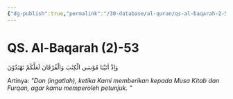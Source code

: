 ```yaml
---
{"dg-publish":true,"permalink":"/30-database/al-quran/qs-al-baqarah-2-53/"}
---
```



# QS. Al-Baqarah (2)-53
وَاِذْ اٰتَيْنَا مُوْسَى الْكِتٰبَ وَالْفُرْقَانَ لَعَلَّكُمْ تَهْتَدُوْنَ

Artinya: *"Dan (ingatlah), ketika Kami memberikan kepada Musa Kitab dan Furqan, agar kamu memperoleh petunjuk. "*
